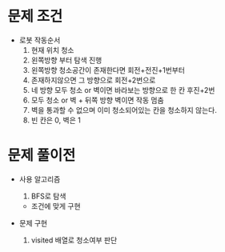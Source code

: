 # 문제 조건

- 로봇 작동순서
  1. 현재 위치 청소
  2. 왼쪽방향 부터 탐색 진행
  3. 왼쪽방향 청소공간이 존재한다면 회전+전진+1번부터
  4. 존재하지않으면 그 방향으로 회전+2번으로
  5. 네 방향 모두 청소 or 벽이면 바라보는 방향으로 한 칸 후진+2번
  6. 모두 청소 or 벽 + 뒤쪽 방향 벽이면 작동 멈춤
  7. 벽을 통과할 수 없으며 이미 청소되어있는 칸을 청소하지 않는다.
  8. 빈 칸은 0, 벽은 1

# 문제 풀이전

- 사용 알고리즘

  1. BFS로 탐색

  - 조건에 맞게 구현

- 문제 구현
  1. visited 배열로 청소여부 판단
